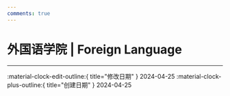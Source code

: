 ```yaml
---
comments: true
---
```


# 外国语学院 | Foreign Language

---

:material-clock-edit-outline:{ title="修改日期" } 2024-04-25
:material-clock-plus-outline:{ title="创建日期" } 2024-04-25
